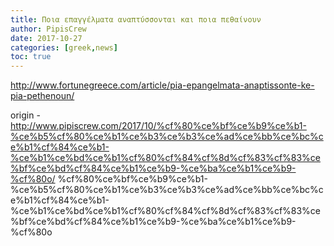 ```yaml
---
title: Ποια επαγγέλματα αναπτύσσονται και πoια πεθαίνουν
author: PipisCrew
date: 2017-10-27
categories: [greek,news]
toc: true
---
```


http://www.fortunegreece.com/article/pia-epangelmata-anaptissonte-ke-pia-pethenoun/

origin - http://www.pipiscrew.com/2017/10/%cf%80%ce%bf%ce%b9%ce%b1-%ce%b5%cf%80%ce%b1%ce%b3%ce%b3%ce%ad%ce%bb%ce%bc%ce%b1%cf%84%ce%b1-%ce%b1%ce%bd%ce%b1%cf%80%cf%84%cf%8d%cf%83%cf%83%ce%bf%ce%bd%cf%84%ce%b1%ce%b9-%ce%ba%ce%b1%ce%b9-%cf%80o/ %cf%80%ce%bf%ce%b9%ce%b1-%ce%b5%cf%80%ce%b1%ce%b3%ce%b3%ce%ad%ce%bb%ce%bc%ce%b1%cf%84%ce%b1-%ce%b1%ce%bd%ce%b1%cf%80%cf%84%cf%8d%cf%83%cf%83%ce%bf%ce%bd%cf%84%ce%b1%ce%b9-%ce%ba%ce%b1%ce%b9-%cf%80o